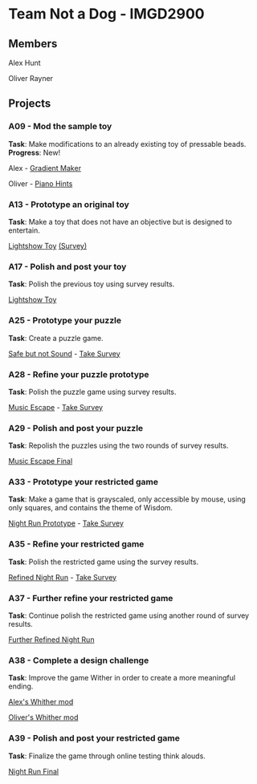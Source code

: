 # Team Not a Dog - IMGD2900

## Members
Alex Hunt

Oliver Rayner

## Projects

### A09 - Mod the sample toy
**Task**:
Make modifications to an already existing toy of pressable beads.<br>
**Progress**:
New!

Alex - [Gradient Maker](https://alexmhunt.github.io/notadog/Projects/GradientMaker/game.html)

Oliver - [Piano Hints](https://alexmhunt.github.io/notadog/Projects/PianoHints/game.html)

### A13 - Prototype an original toy
**Task**:
Make a toy that does not have an objective but is designed to entertain.

[Lightshow Toy](https://alexmhunt.github.io/notadog/Projects/A13/PS3.3d/game.html) [(Survey)](https://forms.gle/a9RtE6DX8pt79saV7)

### A17 - Polish and post your toy
**Task**:
Polish the previous toy using survey results.

[Lightshow Toy](https://alexmhunt.github.io/notadog/Projects/A17/PS3.3d/game.html)

### A25 - Prototype your puzzle
**Task**:
Create a puzzle game.

[Safe but not Sound](https://alexmhunt.github.io/notadog/Projects/A25/game.html) - [Take Survey](https://forms.gle/HXnfxV4qrsXoK8hK8)

### A28 - Refine your puzzle prototype
**Task**:
Polish the puzzle game using survey results.

[Music Escape](https://alexmhunt.github.io/notadog/Projects/A28/game.html) - [Take Survey](https://docs.google.com/forms/d/e/1FAIpQLSfpYkIAv_3_rjbQ5le1Fnm16e5kptNP-zs0IXVwULrNbCB80Q/viewform?usp=sf_link)

### A29 - Polish and post your puzzle
**Task**:
Repolish the puzzles using the two rounds of survey results.

[Music Escape Final](https://alexmhunt.github.io/notadog/Projects/A29/game.html)

### A33 - Prototype your restricted game
**Task**:
Make a game that is grayscaled, only accessible by mouse, using only squares, and contains the theme of Wisdom.

[Night Run Prototype](https://alexmhunt.github.io/notadog/Projects/A33/game.html) - [Take Survey](https://docs.google.com/forms/d/e/1FAIpQLScMyxE_NNd0_BoTUrIepnR8xQhaZvI5KuGMacIugZXvSMystw/viewform?usp=sf_link)

### A35 - Refine your restricted game
**Task**:
Polish the restricted game using the survey results.

[Refined Night Run](https://alexmhunt.github.io/notadog/Projects/A35/game.html) - [Take Survey](https://docs.google.com/forms/d/e/1FAIpQLSdPDMSqjkpjT-pF3bLhDXxBmDcm5mcdK1JNW8LwqNi8hDFoyg/viewform?usp=sf_link)

### A37 - Further refine your restricted game
**Task**:
Continue polish the restricted game using another round of survey results.

[Further Refined Night Run](https://alexmhunt.github.io/notadog/Projects/A37/game.html)

### A38 - Complete a design challenge
**Task**:
Improve the game Wither in order to create a more meaningful ending.

[Alex's Whither mod](https://alexmhunt.github.io/notadog/Projects/A38-alex/game.html)

[Oliver's Whither mod](https://alexmhunt.github.io/notadog/Projects/oliver-A38/game.html)

### A39 - Polish and post your restricted game
**Task**:
Finalize the game through online testing think alouds.

[Night Run Final](https://alexmhunt.github.io/notadog/Projects/A39/game.html)
